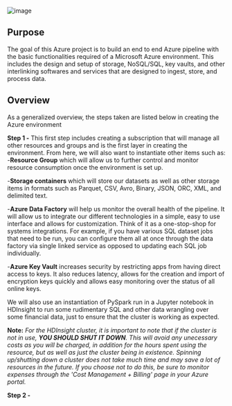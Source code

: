 ![image](https://user-images.githubusercontent.com/80606434/134220753-f5969be5-85bf-4e64-ab50-242a4ad29169.png)
## Purpose
The goal of this Azure project is to build an end to end Azure pipeline with the basic functionalities required of a Microsoft Azure environment. This includes the design and setup of storage, NoSQL/SQL, key vaults, and other interlinking softwares and services that are designed to ingest, store, and process data.

## Overview
As a generalized overview, the steps taken are listed below in creating the Azure environment

**Step 1 -** This first step includes creating a subscription that will manage all other resources and groups and is the first layer in creating the environment. From here, we will also want to instantiate other items such as:
  -**Resource Group** which will allow us to further control and monitor resource consumption once the environment is set up. 
  
  -**Storage containers** which will store our datasets as well as other storage items in formats such as Parquet, CSV, Avro, Binary, JSON, ORC, XML, and delimited text.
  
  -**Azure Data Factory** will help us monitor the overall health of the pipeline. It will allow us to integrate our different technologies in a simple, easy to use interface and allows for customization. Think of it as a one-stop-shop for systems integrations. For example, if you have various SQL dataset jobs that need to be run, you can configure them all at once through the data factory via single linked service as opposed to updating each SQL job individually.
  
  -**Azure Key Vault** increases security by restricting apps from having direct access to keys. It also reduces latency, allows for the creation and import of encryption keys quickly and allows easy monitoring over the status of all online keys.
 
We will also use an instantiation of PySpark run in a Jupyter notebook in HDInsight to run some rudimentary SQL and other data wrangling over some financial data, just to ensure that the cluster is working as expected.
 
 **Note:** *For the HDInsight cluster, it is important to note that if the cluster is not in use, **YOU SHOULD SHUT IT DOWN**. This will avoid any unecessary costs as you will be charged, in addition for the hours spent using the resource, but as well as just the cluster being in existence. Spinning up/shutting down a cluster does not take much time and may save a lot of resources in the future. If you choose not to do this, be sure to monitor expenses through the 'Cost Management + Billing' page in your Azure portal.*



**Step 2 -**
